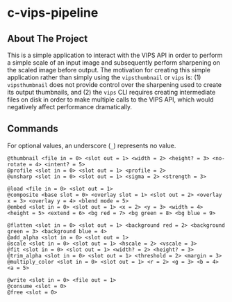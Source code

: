 # c-vips-pipeline

## About The Project

This is a simple application to interact with the VIPS API in order to perform a simple scale
of an input image and subsequently perform sharpening on the scaled image before output. The
motivation for creating this simple application rather than simply using the `vipsthumbnail`
or `vips` is: (1) `vipsthumbnail` does not provide control over the sharpening used to create
its output thumbnails, and (2) the `vips` CLI requires creating intermediate files on disk in
order to make multiple calls to the VIPS API, which would negatively affect performance
dramatically.

## Commands

For optional values, an underscore (`_`) represents no value.

```
@thumbnail <file in = 0> <slot out = 1> <width = 2> <height? = 3> <no-rotate = 4> <intent? = 5>
@profile <slot in = 0> <slot out = 1> <profile = 2>
@unsharp <slot in = 0> <slot out = 1> <sigma = 2> <strength = 3>

@load <file in = 0> <slot out = 1>
@composite <base slot = 0> <overlay slot = 1> <slot out = 2> <overlay x = 3> <overlay y = 4> <blend mode = 5>
@embed <slot in = 0> <slot out = 1> <x = 2> <y = 3> <width = 4> <height = 5> <extend = 6> <bg red = 7> <bg green = 8> <bg blue = 9>
 
@flatten <slot in = 0> <slot out = 1> <background red = 2> <background green = 3> <background blue = 4>
@add_alpha <slot in = 0> <slot out = 1>
@scale <slot in = 0> <slot out = 1> <hscale = 2> <vscale = 3>
@fit <slot in = 0> <slot out = 1> <width? = 2> <height? = 3>
@trim_alpha <slot in = 0> <slot out = 1> <threshold = 2> <margin = 3>
@multiply_color <slot in = 0> <slot out = 1> <r = 2> <g = 3> <b = 4> <a = 5>

@write <slot in = 0> <file out = 1>
@consume <slot = 0>
@free <slot = 0>
```
